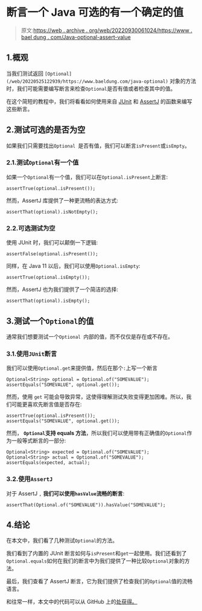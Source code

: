 # 断言一个 Java 可选的有一个确定的值

> 原文:[https://web . archive . org/web/20220930061024/https://www . bael dung . com/Java-optional-assert-value](https://web.archive.org/web/20220930061024/https://www.baeldung.com/java-optional-assert-value)

## 1.概观

当我们测试返回 `[Optional](/web/20220525122939/https://www.baeldung.com/java-optional)` 对象的方法时，我们可能需要编写断言来检查`Optional`是否有值或者检查其中的值。

在这个简短的教程中，我们将看看如何使用来自 [JUnit](/web/20220525122939/https://www.baeldung.com/junit-assertions) 和 [AssertJ](/web/20220525122939/https://www.baeldung.com/introduction-to-assertj) 的函数来编写这些断言。

## 2.测试可选的是否为空

如果我们只需要找出`Optional `是否有值，我们可以断言`isPresent`或`isEmpty`。

### 2.1.测试`Optional`有一个值

如果一个`Optional`有一个值，我们可以在`Optional.isPresent`上断言:

```
assertTrue(optional.isPresent());
```

然而，AssertJ 库提供了一种更流畅的表达方式:

```
assertThat(optional).isNotEmpty();
```

### 2.2.可选测试为空

使用 JUnit 时，我们可以颠倒一下逻辑:

```
assertFalse(optional.isPresent());
```

同样，在 Java 11 以后，我们可以使用`Optional.isEmpty`:

```
assertTrue(optional.isEmpty());
```

然而，AssertJ 也为我们提供了一个简洁的选择:

```
assertThat(optional).isEmpty();
```

## 3.测试一个`Optional`的值

通常我们想要测试一个`Optional `内部的值，而不仅仅是存在或不存在。

### 3.1.使用`JUnit`断言

我们可以使用`Optional.get`来提供值，然后在那个`:`上写一个断言

```
Optional<String> optional = Optional.of("SOMEVALUE");
assertEquals("SOMEVALUE", optional.get());
```

然而，使用 `get` 可能会导致异常，这使得理解测试失败变得更加困难。所以，我们可能更喜欢先断言值是否存在:

```
assertTrue(optional.isPresent());
assertEquals("SOMEVALUE", optional.get());
```

然而， **`Optional`支持 equals 方法**，所以我们可以使用带有正确值的`Optional`作为一般等式断言的一部分:

```
Optional<String> expected = Optional.of("SOMEVALUE");
Optional<String> actual = Optional.of("SOMEVALUE");
assertEquals(expected, actual);
```

### 3.2.使用`AssertJ`

对于 AssertJ `,` **我们可以使用`hasValue`流畅的断言**:

```
assertThat(Optional.of("SOMEVALUE")).hasValue("SOMEVALUE"); 
```

## 4.结论

在本文中，我们看了几种测试`Optional`的方法。

我们看到了内置的 JUnit 断言如何与`isPresent`和`get`一起使用。我们还看到了`Optional.equals`如何在我们的断言中为我们提供了一种比较`Optional`对象的方法。

最后，我们查看了 AssertJ 断言，它为我们提供了检查我们的`Optional`值的流畅语言。

和往常一样，本文中的代码可以从 GitHub 上的[处获得。](https://web.archive.org/web/20220525122939/https://github.com/eugenp/tutorials/tree/master/testing-modules/testing-assertions)